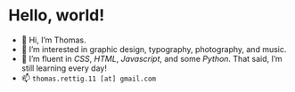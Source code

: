 # Hello, world!
- 👋 Hi, I’m Thomas.
- 👀 I’m interested in graphic design, typography, photography, and music.
- 🌱 I’m fluent in *CSS*, *HTML*, *Javascript*, and some *Python*. That said, I’m still learning every day!
- 📫 `thomas.rettig.11 [at] gmail.com`
